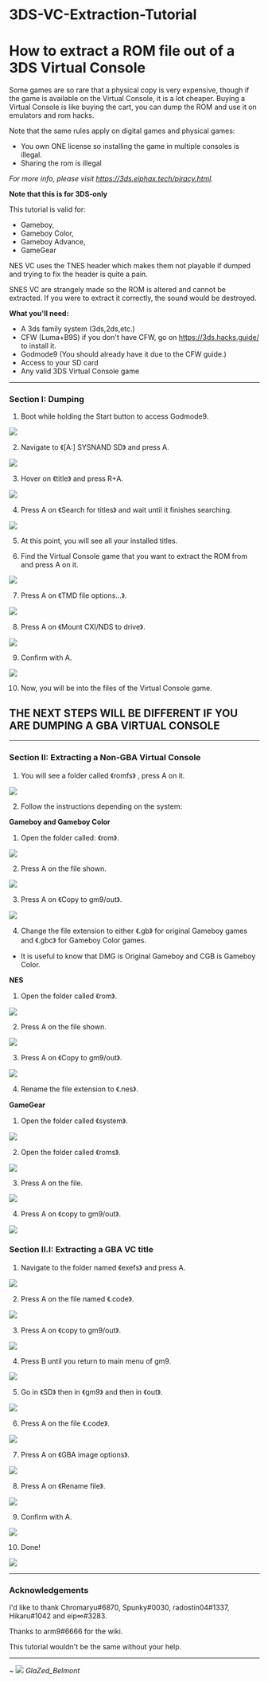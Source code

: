 # 3DS-VC-Extraction-Tutorial

# How to extract a ROM file out of a 3DS Virtual Console

Some games are so rare that a physical copy is very expensive, though if the game is available on the Virtual Console, it is a lot cheaper. Buying a Virtual Console is like buying the cart, you can dump the ROM and use it on emulators and rom hacks. 

Note that the same rules apply on digital games and physical games:
- You own ONE license so installing the game in multiple consoles is illegal.
- Sharing the rom is illegal

_For more info, please visit https://3ds.eiphax.tech/piracy.html._

**Note that this is for 3DS-only**

This tutorial is valid for: 
- Gameboy,
- Gameboy Color,
- Gameboy Advance,
- GameGear

NES VC uses the TNES header which makes them not playable if dumped and trying to fix the header is quite a pain.

SNES VC are strangely made so the ROM is altered and cannot be extracted. If you were to extract it correctly, the sound would be destroyed.



 **What you'll need:**
- A 3ds family system (3ds,2ds,etc.)
- CFW (Luma+B9S) if you don't have CFW, go on https://3ds.hacks.guide/ to install it.
- Godmode9 (You should already have it due to the CFW guide.)
- Access to your SD card
- Any valid 3DS Virtual Console game

***

### Section I: Dumping

1. Boot while holding the Start button to access Godmode9. 

![](https://i.imgur.com/feXDLre.png)

2. Navigate to 《[A:] SYSNAND SD》 and press A.

![](https://i.imgur.com/mekBeB2.png)

3. Hover on 《title》 and press R+A.

![](https://i.imgur.com/kvrNZ74.png)

4. Press A on 《Search for titles》 and wait until it finishes searching.

![](https://i.imgur.com/yZzUGgi.png)

5. At this point, you will see all your installed titles.

6. Find the Virtual Console game that you want to extract the ROM from and press A on it.

![](https://i.imgur.com/vA2UTXo.png)

7. Press A on 《TMD file options...》.
 
![](https://i.imgur.com/m2vcAAu.png) 

8. Press A on 《Mount CXI/NDS to drive》.

![](https://i.imgur.com/yvYXUFo.png) 

9. Confirm with A.

![](https://i.imgur.com/ZSTWP2T.png)

10. Now, you will be into the files of the Virtual Console game.

## **THE NEXT STEPS WILL BE DIFFERENT IF YOU ARE DUMPING A GBA VIRTUAL CONSOLE**

***

### Section II: Extracting a Non-GBA Virtual Console

1. You will see a folder called 《romfs》 , press A on it.

![](https://i.imgur.com/z7kFzl6.png)

2. Follow the instructions depending on the system:

**Gameboy and Gameboy Color**

 1. Open the folder called: 《rom》.

![](https://i.imgur.com/eufTmQK.png)

2. Press A on the file shown.

![](https://i.imgur.com/FxWxCm1.png)

3. Press A on 《Copy to gm9/out》.

![](https://i.imgur.com/gYtnIxQ.png)

4. Change the file extension to either 《.gb》 for original Gameboy games and 《.gbc》 for Gameboy Color games.
 
- It is useful to know that DMG is Original Gameboy and CGB is Gameboy Color.

**NES**

1. Open the folder called 《rom》.

![](https://i.imgur.com/WosubKW.png)

2. Press A on the file shown. 

![](https://i.imgur.com/kzfbYeE.png)

3. Press A on 《Copy to gm9/out》.

![](https://i.imgur.com/vzCZZcq.png)

4. Rename the file extension to 《.nes》.

**GameGear**

1. Open the folder called 《system》.

![](https://i.imgur.com/NUVx4CD.png)

2. Open the folder called 《roms》.

![](https://i.imgur.com/mGHt92x.png)

3. Press A on the file.

![](https://i.imgur.com/ENVAvPO.png)

4. Press A on 《copy to gm9/out》.

![](https://i.imgur.com/n1jI4sD.png)

### Section II.I: Extracting a GBA VC title 

1. Navigate to the folder named 《exefs》 and press A.

![](https://i.imgur.com/61aLxV4.png)

2. Press A on the file named 《.code》.

![](https://i.imgur.com/FkEIgTh.png)

3. Press A on 《copy to gm9/out》.

![](https://i.imgur.com/DaCts1B.png)

4. Press B until you return to main menu of gm9.

![](https://i.imgur.com/feXDLre.png)

5. Go in 《SD》 then in 《gm9》 and then in 《out》.

![](https://i.imgur.com/0aBfyru.png)

6. Press A on the file 《.code》.

![](https://i.imgur.com/RWKcn5p.png)

7. Press A on 《GBA image options》.

![](https://i.imgur.com/76fKTn2.png)

8. Press A on 《Rename file》.

![](https://i.imgur.com/z5H012n.png)

9. Confirm with A.

![](https://i.imgur.com/kNlfjt0.png)

10. Done!

![](https://i.imgur.com/OVJcbfG.png)

***

### Acknowledgements
I'd like to thank Chromaryu#6870, Spunky#0030, radostin04#1337, Hikaru#1042 and eip∞#3283.

Thanks to arm9#6666 for the wiki.

 This tutorial wouldn't be the same without your help. 

***

_~_ ![](https://i.imgur.com/s2O6pJd.png) _GlaZed_Belmont_
